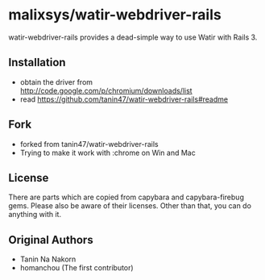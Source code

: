 malixsys/watir-webdriver-rails
===============

watir-webdriver-rails provides a dead-simple way to use Watir with Rails 3.

Installation
----------------
* obtain the driver from http://code.google.com/p/chromium/downloads/list
* read https://github.com/tanin47/watir-webdriver-rails#readme

Fork
--------
* forked from tanin47/watir-webdriver-rails
* Trying to make it work with :chrome on Win and Mac

License
---------
There are parts which are copied from capybara and capybara-firebug gems. Please also be aware of their licenses.
Other than that, you can do anything with it.

Original Authors
---------
* Tanin Na Nakorn
* homanchou (The first contributor)
